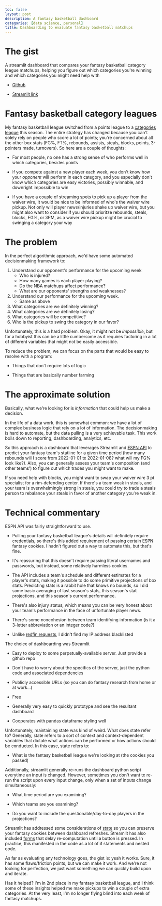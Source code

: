 ```yaml
---
toc: false
layout: post
description: A fantasy basketball dashboard
categories: [data science, personal]
title: Dashboarding to evaluate fantasy basketball matchups
---
```


# The gist

A streamlit dashboard that compares your fantasy basketball category league matchups, helping you figure out which categories you're winning and which categories you might need help with

- [Github](https://github.com/ahy3nz/catsketball)

- [Streamlit link](https://share.streamlit.io/ahy3nz/catsketball/main/catsketball/app.py)

# Fantasy basketball category leagues

My fantasy basketball league switched from a points league to a [categories league](https://sports.yahoo.com/fantasy-basketball-draft-cheat-sheet-for-category-leagues-211118357.html#:~:text=The%20eight%20default%20categories%20are,cat%20and%209%2Dcat%20leagues) this season.
The entire strategy has changed because you can't solely rely on people who score a lot of points; you're concerned about all the other box stats (FG%, FT%, rebounds, assists, steals, blocks, points, 3-pointers made, turnovers).
So here are a couple of thoughts:

- For most people, no one has a strong sense of who performs well in which categories, besides points

- If you compete against a new player each week, you don't know how your _opponent_ will perform in each category, and you especially don't know which categories are easy victories, possibly winnable, and downright impossible to win

- If you have a couple of streaming spots to pick up a player from the waiver wire, it would be nice to be informed of who's the waiver wire pickup. Not only will player news/injuries shake up waiver wire, but you might also want to consider if you should prioritze rebounds, steals, blocks, FG%, or 3PM, as a waiver wire pickup might be crucial to swinging a category your way

# The problem

In the perfect algorithmic approach, we'd have some automated decisionmaking framework to:

1. Understand our opponent's performance for the upcoming week
    - Who is injured?
    - How many games is each player playing?
    - Do the NBA matchups affect performance?
    - What are our opponents' strengths and weaknesses?
2. Understand our performance for the upcoming week.
    - Same as above
3. What categories are we definitely winning?
4. What categories are we definitely losing?
5. What categories will be competitive?
6. Who is the pickup to swing the category in our favor?

Unfortunately, this is a hard problem. 
Okay, it might not be _impossible_, but for a hobbyist this can be a little cumbersome as it requires factoring in a lot of different variables that might not be easily accessible.

To reduce the problem, we can focus on the parts that would be easy to resolve with a program:

- Things that don't require lots of logic

- Things that are basically number farming

# The approximate solution

Basically, what we're looking for is _information_ that could help us make a decision.

In the life of a data work, this is somewhat common: we have a lot of complex business logic that rely on a lot of information. 
The decisionmaking is hard to automate, but the data pulling is a very achievable task.
This work boils down to reporting, dashboarding, analytics, etc.

So this approach is a dashboard that leverages Streamlit and [ESPN API](https://github.com/cwendt94/espn-api) to predict your fantasy team's statline for a given time period (how many rebounds will I score from 2022-01-01 to 2022-01-08? what will my FG% look like?).
Also, you can generally assess your team's composition (and other teams') to figure out which trades you might want to make.

If you need help with blocks, you might want to swap your waiver wire 3 pt specialist for a rim-defending center.
If there's a team weak in steals, and your team is overwhelmingly strong in steals, you could try to trade a steals person to rebalance your steals in favor of another category you're weak in.

# Technical commentary

ESPN API was fairly straightforward to use. 

- Pulling your fantasy basketball league's details will definitely require credentials, so there's this added requirement of passing certain ESPN fantasy cookies. I hadn't figured out a way to automate this, but that's fine.

- It's reassuring that this doesn't require passing literal usernames and passwords, but instead, some relatively harmless cookies.

- The API includes a team's schedule and different estimates for a player's stats, making it possible to do some primitive projections of box stats. Predicting stats is a rabbit hole that knows no bounds, so I did some basic averaging of last season's stats, this season's stat projections, and this season's current performance.

- There's also injury status, which means you can be very honest about your team's performance in the face of unfortunate player news.

- There's some noncohesion between team identifying information (is it a 3-letter abbreviation or an integer code?)

- Unlike [redfin requests](https://github.com/ahy3nz/yellowtail), I didn't find my IP address blacklisted

The choice of dashboarding was Streamlit

- Easy to deploy to some perpetually-available server. Just provide a github repo

- Don't have to worry about the specifics of the server, just the python code and associated dependencies

- Publicly accessible URLs (so you can do fantasy research from home or at work...)

- Free

- Generally very easy to quickly prototype and see the resultant dashboard

- Cooperates with pandas dataframe styling well

Unfortunately, maintaining state was kind of weird.
What does state refer to? 
Generally, state refers to a sort of context and context-dependent variables that dictate what actions can be performed or how actions should be conducted.
In this case, state refers to:

- What is the fantasy basketball league we're looking at (the cookies you passed)


Additionally, streamlit generally re-runs the dashboard python script everytime an input is changed. 
However, sometimes you don't want to re-run the script upon every input change, only when a set of inputs change simultaneously:

- What time period are you examining?

- Which teams are you examining?

- Do you want to include the questionable/day-to-day players in the projections?

Streamlit has addressed some considerations of [state](https://docs.streamlit.io/library/api-reference/session-state) so you can preserve your fantasy cookies between dashboard refreshes.
Streamlit has also included [forms](https://blog.streamlit.io/introducing-submit-button-and-forms/) that delay re-computation until a button is pressed.
In practice, this manifested in the code as a lot of if statements and nested code.

As far as evaluating any technology goes, the gist is: yeah it works. Sure, it has some flaws/friction points, but we can make it work. And we're not looking for perfection, we just want something we can quickly build upon and iterate.

Has it helped? 
I'm in 2nd place in my fantasy basketball league, and I think some of these insights helped me make pickups to win a couple of extra categories.
At the very least, I'm no longer flying blind into each week of fantasy matchups.